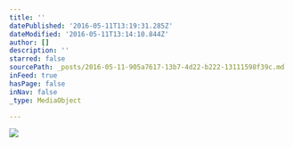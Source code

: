 ```yaml
---
title: ''
datePublished: '2016-05-11T13:19:31.285Z'
dateModified: '2016-05-11T13:14:10.844Z'
author: []
description: ''
starred: false
sourcePath: _posts/2016-05-11-905a7617-13b7-4d22-b222-13111598f39c.md
inFeed: true
hasPage: false
inNav: false
_type: MediaObject

---
```

![](https://the-grid-user-content.s3-us-west-2.amazonaws.com/388023b2-28fb-4cf7-b8d8-c364b4d3f0f1.jpg)